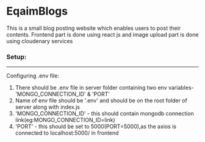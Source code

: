 # EqaimBlogs
This is a small blog posting website which enables users to post their contents.
Frontend part is done using react js and image upload part is done using cloudenary services

### Setup:

***
Configuring .env file:
 <ol>
  <li>There should be .env file in server folder containing two env variables-'MONGO_CONNECTION_ID' & 'PORT'</li>
  <li>Name of env file should be '.env' and should be on the root folder of server along with index.js</li>
  <li>'MONGO_CONNECTION_ID' - this should contain mongodb connection link(eg:MONGO_CONNECTION_ID=link)</li>
  <li>'PORT' - this should be set to 5000(PORT=5000),as the axios is connected to localhost:5000/ in  frontend</li>
 
</ol>
